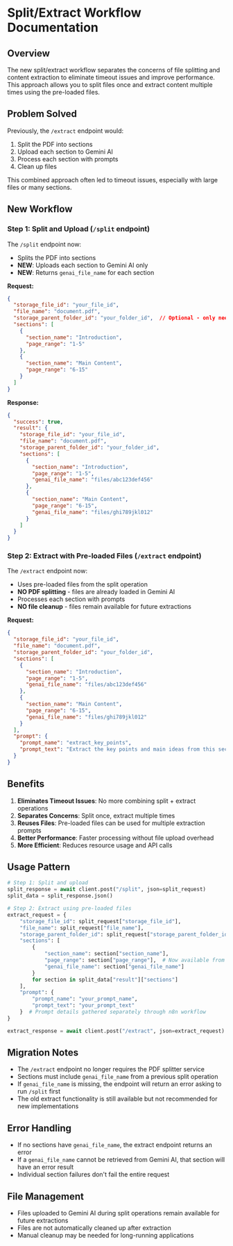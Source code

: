 # Split/Extract Workflow Documentation

## Overview

The new split/extract workflow separates the concerns of file splitting and content extraction to eliminate timeout issues and improve performance. This approach allows you to split files once and extract content multiple times using the pre-loaded files.

## Problem Solved

Previously, the `/extract` endpoint would:
1. Split the PDF into sections
2. Upload each section to Gemini AI
3. Process each section with prompts
4. Clean up files

This combined approach often led to timeout issues, especially with large files or many sections.

## New Workflow

### Step 1: Split and Upload (`/split` endpoint)

The `/split` endpoint now:
- Splits the PDF into sections
- **NEW**: Uploads each section to Gemini AI only
- **NEW**: Returns `genai_file_name` for each section

**Request:**
```json
{
  "storage_file_id": "your_file_id",
  "file_name": "document.pdf",
  "storage_parent_folder_id": "your_folder_id",  // Optional - only needed for original file access
  "sections": [
    {
      "section_name": "Introduction",
      "page_range": "1-5"
    },
    {
      "section_name": "Main Content", 
      "page_range": "6-15"
    }
  ]
}
```

**Response:**
```json
{
  "success": true,
  "result": {
    "storage_file_id": "your_file_id",
    "file_name": "document.pdf",
    "storage_parent_folder_id": "your_folder_id",
    "sections": [
      {
        "section_name": "Introduction",
        "page_range": "1-5",
        "genai_file_name": "files/abc123def456"
      },
      {
        "section_name": "Main Content",
        "page_range": "6-15",
        "genai_file_name": "files/ghi789jkl012"
      }
    ]
  }
}
```

### Step 2: Extract with Pre-loaded Files (`/extract` endpoint)

The `/extract` endpoint now:
- Uses pre-loaded files from the split operation
- **NO PDF splitting** - files are already loaded in Gemini AI
- Processes each section with prompts
- **NO file cleanup** - files remain available for future extractions

**Request:**
```json
{
  "storage_file_id": "your_file_id",
  "file_name": "document.pdf",
  "storage_parent_folder_id": "your_folder_id",
  "sections": [
    {
      "section_name": "Introduction",
      "page_range": "1-5",
      "genai_file_name": "files/abc123def456"
    },
    {
      "section_name": "Main Content",
      "page_range": "6-15", 
      "genai_file_name": "files/ghi789jkl012"
    }
  ],
  "prompt": {
    "prompt_name": "extract_key_points",
    "prompt_text": "Extract the key points and main ideas from this section."
  }
}
```

## Benefits

1. **Eliminates Timeout Issues**: No more combining split + extract operations
2. **Separates Concerns**: Split once, extract multiple times
3. **Reuses Files**: Pre-loaded files can be used for multiple extraction prompts
4. **Better Performance**: Faster processing without file upload overhead
5. **More Efficient**: Reduces resource usage and API calls

## Usage Pattern

```python
# Step 1: Split and upload
split_response = await client.post("/split", json=split_request)
split_data = split_response.json()

# Step 2: Extract using pre-loaded files
extract_request = {
    "storage_file_id": split_request["storage_file_id"],
    "file_name": split_request["file_name"],
    "storage_parent_folder_id": split_request["storage_parent_folder_id"],
    "sections": [
        {
            "section_name": section["section_name"],
            "page_range": section["page_range"],  # Now available from split response
            "genai_file_name": section["genai_file_name"]
        }
        for section in split_data["result"]["sections"]
    ],
    "prompt": {
        "prompt_name": "your_prompt_name",
        "prompt_text": "your_prompt_text"
    }  # Prompt details gathered separately through n8n workflow
}

extract_response = await client.post("/extract", json=extract_request)
```

## Migration Notes

- The `/extract` endpoint no longer requires the PDF splitter service
- Sections must include `genai_file_name` from a previous split operation
- If `genai_file_name` is missing, the endpoint will return an error asking to run `/split` first
- The old extract functionality is still available but not recommended for new implementations

## Error Handling

- If no sections have `genai_file_name`, the extract endpoint returns an error
- If a `genai_file_name` cannot be retrieved from Gemini AI, that section will have an error result
- Individual section failures don't fail the entire request

## File Management

- Files uploaded to Gemini AI during split operations remain available for future extractions
- Files are not automatically cleaned up after extraction
- Manual cleanup may be needed for long-running applications 